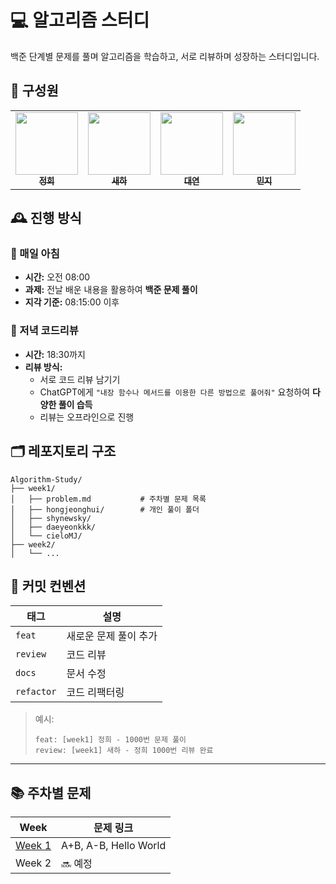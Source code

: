 # 💻 알고리즘 스터디 
백준 단계별 문제를 풀며 알고리즘을 학습하고, 서로 리뷰하며 성장하는 스터디입니다.



## 👥 구성원

<div align="center">
  
  <table>
    <tr>
      <td align="center">
        <a href="https://github.com/hongjeonghui">
          <img src="https://github.com/hongjeonghui.png" width="100"/><br>
          <sub><b>정희</b></sub>
        </a>
      </td>
      <td align="center">
        <a href="https://github.com/shynewsky">
          <img src="https://github.com/shynewsky.png" width="100"/><br>
          <sub><b>새하</b></sub>
        </a>
      </td>
      <td align="center">
        <a href="https://github.com/daeyeonkkk">
          <img src="https://github.com/daeyeonkkk.png" width="100"/><br>
          <sub><b>대연</b></sub>
        </a>
      </td>
      <td align="center">
        <a href="https://github.com/cieloMJ">
          <img src="https://github.com/cieloMJ.png" width="100"/><br>
          <sub><b>민지</b></sub>
        </a>
      </td>
    </tr>
  </table>

</div>



## 🕰️ 진행 방식

### 📌 매일 아침
- **시간:** 오전 08:00
- **과제:** 전날 배운 내용을 활용하여 **백준 문제 풀이**
- **지각 기준:** 08:15:00 이후

### 📌 저녁 코드리뷰
- **시간:** 18:30까지
- **리뷰 방식:**
  - 서로 코드 리뷰 남기기
  - ChatGPT에게 `"내장 함수나 메서드를 이용한 다른 방법으로 풀어줘"` 요청하여 **다양한 풀이 습득**
  - 리뷰는 오프라인으로 진행



## 🗂️ 레포지토리 구조

```
Algorithm-Study/
├── week1/
│   ├── problem.md           # 주차별 문제 목록
│   ├── hongjeonghui/        # 개인 풀이 폴더
│   ├── shynewsky/
│   ├── daeyeonkkk/
│   └── cieloMJ/
├── week2/
│   └── ...
```

## 🧠 커밋 컨벤션

| 태그 | 설명 |
|------|------|
| `feat` | 새로운 문제 풀이 추가 |
| `review` | 코드 리뷰 |
| `docs` | 문서 수정 |
| `refactor` | 코드 리팩터링 |


> 예시:
> ```
> feat: [week1] 정희 - 1000번 문제 풀이
> review: [week1] 새하 - 정희 1000번 리뷰 완료
> ```

---

## 📚 주차별 문제

| Week | 문제 링크 |
|------|-----------|
| [Week 1](./week1/problem.md) | A+B, A-B, Hello World |
| Week 2 | 🔜 예정 |
